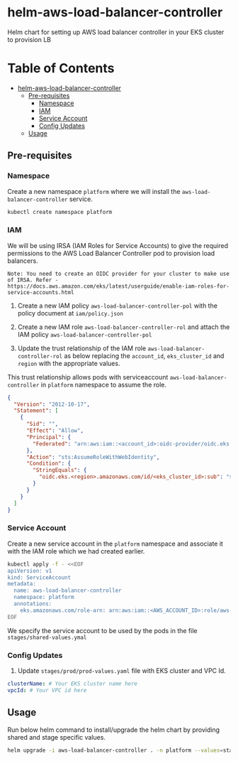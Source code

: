 # helm-aws-load-balancer-controller
Helm chart for setting up AWS load balancer controller in your EKS cluster to provision LB

Table of Contents
=================

   * [helm-aws-load-balancer-controller](#helm-aws-load-balancer-controller)
      * [Pre-requisites](#pre-requisites)
         * [Namespace](#namespace)
         * [IAM](#iam)
         * [Service Account](#service-account)
         * [Config Updates](#config-updates)
      * [Usage](#usage)

## Pre-requisites

### Namespace

Create a new namespace `platform` where we will install the `aws-load-balancer-controller` service.

```bash
kubectl create namespace platform
```

### IAM

We will be using IRSA (IAM Roles for Service Accounts) to give the required permissions to the AWS Load Balancer Controller pod to provision load balancers.

`Note: You need to create an OIDC provider for your cluster to make use of IRSA. Refer - https://docs.aws.amazon.com/eks/latest/userguide/enable-iam-roles-for-service-accounts.html`

1. Create a new IAM policy `aws-load-balancer-controller-pol` with the policy document at `iam/policy.json`

2. Create a new IAM role `aws-load-balancer-controller-rol` and attach the IAM policy `aws-load-balancer-controller-pol`

3. Update the trust relationship of the IAM role `aws-load-balancer-controller-rol` as below replacing the `account_id`, `eks_cluster_id` and `region` with the appropriate values.

This trust relationship allows pods with serviceaccount `aws-load-balancer-controller` in `platform` namespace to assume the role.

```json
{
  "Version": "2012-10-17",
  "Statement": [
    {
      "Sid": "",
      "Effect": "Allow",
      "Principal": {
        "Federated": "arn:aws:iam::<account_id>:oidc-provider/oidc.eks.us-east-1.amazonaws.com/id/<eks_cluster_id>"
      },
      "Action": "sts:AssumeRoleWithWebIdentity",
      "Condition": {
        "StringEquals": {
          "oidc.eks.<region>.amazonaws.com/id/<eks_cluster_id>:sub": "system:serviceaccount:platform:aws-load-balancer-controller"
        }
      }
    }
  ]
}
```

### Service Account

Create a new service account in the `platform` namespace and associate it with the IAM role which we had created earlier.

```bash
kubectl apply -f - <<EOF
apiVersion: v1
kind: ServiceAccount
metadata:
  name: aws-load-balancer-controller
  namespace: platform
  annotations:
    eks.amazonaws.com/role-arn: arn:aws:iam::<AWS_ACCOUNT_ID>:role/aws-load-balancer-controller-rol
EOF
```

We specify the service account to be used by the pods in the file `stages/shared-values.ymal`

### Config Updates

1. Update `stages/prod/prod-values.yaml` file with EKS cluster and VPC Id.

```yaml
clusterName: # Your EKS cluster name here
vpcId: # Your VPC id here
```

## Usage

Run below helm command to install/upgrade the helm chart by providing shared and stage specific values.

```bash
helm upgrade -i aws-load-balancer-controller . -n platform --values=stages/shared-values.yaml --values=stages/prod/prod-values.yaml
```
